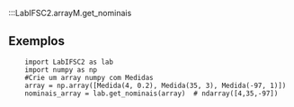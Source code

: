 :::LabIFSC2.arrayM.get_nominais
## Exemplos
```python3
    import LabIFSC2 as lab
    import numpy as np
    #Crie um array numpy com Medidas
    array = np.array([Medida(4, 0.2), Medida(35, 3), Medida(-97, 1)])
    nominais_array = lab.get_nominais(array)  # ndarray([4,35,-97])
```
